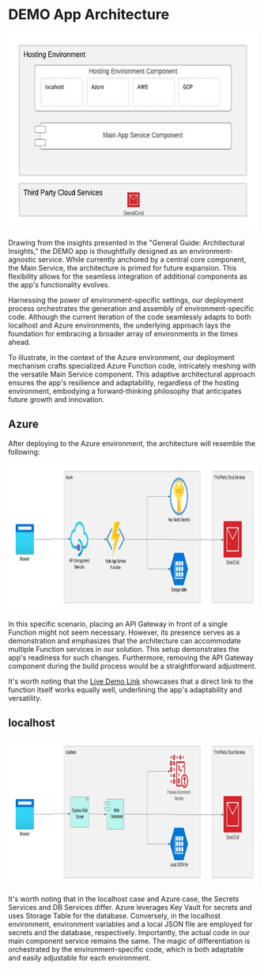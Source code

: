 # DEMO App Architecture
<img src="app-composition.jpeg" alt="Image Alt Text" width="600" height="400">

Drawing from the insights presented in the "General Guide: Architectural Insights," the DEMO app is thoughtfully designed as an environment-agnostic service. While currently anchored by a central core component, the Main Service, the architecture is primed for future expansion. This flexibility allows for the seamless integration of additional components as the app's functionality evolves.

Harnessing the power of environment-specific settings, our deployment process orchestrates the generation and assembly of environment-specific code. Although the current iteration of the code seamlessly adapts to both localhost and Azure environments, the underlying approach lays the foundation for embracing a broader array of environments in the times ahead.

To illustrate, in the context of the Azure environment, our deployment mechanism crafts specialized Azure Function code, intricately meshing with the versatile Main Service component. This adaptive architectural approach ensures the app's resilience and adaptability, regardless of the hosting environment, embodying a forward-thinking philosophy that anticipates future growth and innovation.
## Azure

After deploying to the Azure environment, the architecture will resemble the following:

<img src="demoapp-azure.jpeg" alt="Image Alt Text" width="1000" height="300">

In this specific scenario, placing an API Gateway in front of a single Function might not seem necessary. However, its presence serves as a demonstration and emphasizes that the architecture can accommodate multiple Function services in our solution. This setup demonstrates the app's readiness for such changes. Furthermore, removing the API Gateway component during the build process would be a straightforward adjustment.

It's worth noting that the [Live Demo Link](https://a488secureappdemofnappmain.azurewebsites.net/api/main ) showcases that a direct link to the function itself works equally well, underlining the app's adaptability and versatility.

## localhost

<img src="localhost.jpeg" alt="Image Alt Text" width="1000" height="300">


It's worth noting that in the localhost case and Azure case, the Secrets Services and DB Services differ. Azure leverages Key Vault for secrets and uses Storage Table for the database. Conversely, in the localhost environment, environment variables and a local JSON file are employed for secrets and the database, respectively. Importantly, the actual code in our main component service remains the same. The magic of differentiation is orchestrated by the environment-specific code, which is both adaptable and easily adjustable for each environment.
